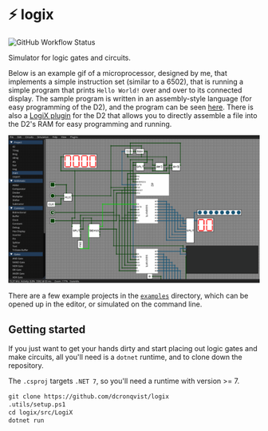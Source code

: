 # ⚡ logix

![GitHub Workflow Status](https://img.shields.io/github/actions/workflow/status/dcronqvist/logix/tests.yml?branch=master&label=tests)

Simulator for logic gates and circuits.

Below is an example gif of a microprocessor, designed by me, that implements a simple instruction set (similar to a 6502), that is running a simple program that prints `Hello World!` over and over to its connected display. The sample program is written in an assembly-style language (for easy programming of the D2), and the program can be seen [here](/examples/d2/test.s). There is also a [LogiX plugin](/examples/d2/d2-plugin/) for the D2 that allows you to directly assemble a file into the D2's RAM for easy programming and running.

![Showcasing the D2 processor](media/d2_showcase.gif)

There are a few example projects in the [`examples`](/examples/) directory, which can be opened up in the editor, or simulated on the command line.

## Getting started

If you just want to get your hands dirty and start placing out logic gates and make circuits, all you'll need is a `dotnet` runtime, and to clone down the repository.

The `.csproj` targets `.NET 7`, so you'll need a runtime with version >= 7.

```
git clone https://github.com/dcronqvist/logix
.utils/setup.ps1
cd logix/src/LogiX
dotnet run
```
